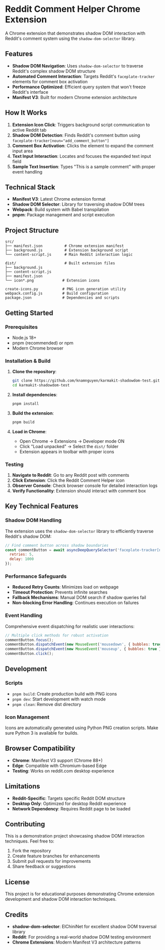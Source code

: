 # Reddit Comment Helper Chrome Extension

A Chrome extension that demonstrates shadow DOM interaction with Reddit's comment system using the `shadow-dom-selector` library.

## Features

- **Shadow DOM Navigation**: Uses `shadow-dom-selector` to traverse Reddit's complex shadow DOM structure
- **Automated Comment Interaction**: Targets Reddit's `faceplate-tracker` elements for comment box activation
- **Performance Optimized**: Efficient query system that won't freeze Reddit's interface
- **Manifest V3**: Built for modern Chrome extension architecture

## How It Works

1. **Extension Icon Click**: Triggers background script communication to active Reddit tab
2. **Shadow DOM Detection**: Finds Reddit's comment button using `faceplate-tracker[noun="add_comment_button"]`
3. **Comment Box Activation**: Clicks the element to expand the comment input area
4. **Text Input Interaction**: Locates and focuses the expanded text input field
5. **Sample Text Insertion**: Types "This is a sample comment" with proper event handling

## Technical Stack

- **Manifest V3**: Latest Chrome extension format
- **Shadow DOM Selector**: Library for traversing shadow DOM trees
- **Webpack**: Build system with Babel transpilation
- **pnpm**: Package management and script execution

## Project Structure

```
src/
├── manifest.json          # Chrome extension manifest
├── background.js          # Extension background script
└── content-script.js      # Main Reddit interaction logic

dist/                      # Built extension files
├── background.js
├── content-script.js
├── manifest.json
└── icon*.png             # Extension icons

create-icons.py           # PNG icon generation utility
webpack.config.js         # Build configuration
package.json              # Dependencies and scripts
```

## Getting Started

### Prerequisites

- Node.js 18+
- pnpm (recommended) or npm
- Modern Chrome browser

### Installation & Build

1. **Clone the repository**:
   ```bash
   git clone https://github.com/knamnguyen/karmakit-shadowdom-test.git
   cd karmakit-shadowdom-test
   ```

2. **Install dependencies**:
   ```bash
   pnpm install
   ```

3. **Build the extension**:
   ```bash
   pnpm build
   ```

4. **Load in Chrome**:
   - Open Chrome → Extensions → Developer mode ON
   - Click "Load unpacked" → Select the `dist/` folder
   - Extension appears in toolbar with proper icons

### Testing

1. **Navigate to Reddit**: Go to any Reddit post with comments
2. **Click Extension**: Click the Reddit Comment Helper icon
3. **Observer Console**: Check browser console for detailed interaction logs
4. **Verify Functionality**: Extension should interact with comment box

## Key Technical Features

### Shadow DOM Handling

The extension uses the `shadow-dom-selector` library to efficiently traverse Reddit's shadow DOM:

```javascript
// Find comment button across shadow boundaries
const commentButton = await asyncDeepQuerySelector('faceplate-tracker[noun="add_comment_button"]', {
  retries: 5,
  delay: 1000
});
```

### Performance Safeguards

- **Reduced Retry Counts**: Minimizes load on webpage
- **Timeout Protection**: Prevents infinite searches
- **Fallback Mechanisms**: Manual DOM search if shadow queries fail
- **Non-blocking Error Handling**: Continues execution on failures

### Event Handling

Comprehensive event dispatching for realistic user interactions:

```javascript
// Multiple click methods for robust activation
commentButton.focus();
commentButton.dispatchEvent(new MouseEvent('mousedown', { bubbles: true }));
commentButton.dispatchEvent(new MouseEvent('mouseup', { bubbles: true }));
commentButton.click();
```

## Development

### Scripts

- `pnpm build`: Create production build with PNG icons
- `pnpm dev`: Start development with watch mode
- `pnpm clean`: Remove dist directory

### Icon Management

Icons are automatically generated using Python PNG creation scripts. Make sure Python 3 is available for builds.

## Browser Compatibility

- **Chrome**: Manifest V3 support (Chrome 88+)
- **Edge**: Compatible with Chromium-based Edge
- **Testing**: Works on reddit.com desktop experience

## Limitations

- **Reddit-Specific**: Targets specific Reddit DOM structure
- **Desktop Only**: Optimized for desktop Reddit experience
- **Network Dependency**: Requires Reddit page to be loaded

## Contributing

This is a demonstration project showcasing shadow DOM interaction techniques. Feel free to:

1. Fork the repository
2. Create feature branches for enhancements
3. Submit pull requests for improvements
4. Share feedback or suggestions

## License

This project is for educational purposes demonstrating Chrome extension development and shadow DOM interaction techniques.

## Credits

- **shadow-dom-selector**: ElChiniNet for excellent shadow DOM traversal library
- **Reddit**: For providing a real-world shadow DOM testing environment
- **Chrome Extensions**: Modern Manifest V3 architecture patterns
